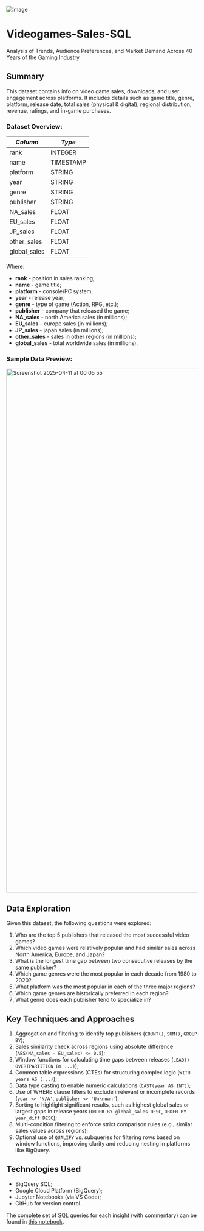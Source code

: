 ![image](https://github.com/user-attachments/assets/4ff409e2-0fa4-4469-9f70-e7f93c090bd8)

# Videogames-Sales-SQL
Analysis of Trends, Audience Preferences, and Market Demand Across 40 Years of the Gaming Industry

## Summary
This dataset contains info on video game sales, downloads, and user engagement across platforms. It includes details such as game title, genre, platform, release date, total sales (physical & digital), regional distribution, revenue, ratings, and in-game purchases.

### Dataset Overview:
| *Column* | *Type* |
| ----------- | ----------- |
| rank | INTEGER |
| name | TIMESTAMP |
| platform | STRING |
| year | STRING |
| genre | STRING |
| publisher | STRING |
| NA_sales | FLOAT |
| EU_sales | FLOAT |
| JP_sales | FLOAT |
| other_sales | FLOAT |
| global_sales | FLOAT |

Where:
- **rank** - position in sales ranking;
- **name** - game title;
- **platform** - console/PC system;
- **year** - release year;
- **genre** - type of game (Action, RPG, etc.);
- **publisher** - company that released the game;
- **NA_sales** - north America sales (in millions);
- **EU_sales** - europe sales (in millions);
- **JP_sales** - japan sales (in millions);
- **other_sales** - sales in other regions (in millions);
- **global_sales** - total worldwide sales (in millions).

### Sample Data Preview:
<img width="1375" alt="Screenshot 2025-04-11 at 00 05 55" src="https://github.com/user-attachments/assets/d159a2a1-d8b7-4974-8bda-d4e1f851a6e7" />

## Data Exploration
Given this dataset, the following questions were explored:
1. Who are the top 5 publishers that released the most successful video games?
2. Which video games were relatively popular and had similar sales across North America, Europe, and Japan?
3. What is the longest time gap between two consecutive releases by the same publisher?
4. Which game genres were the most popular in each decade from 1980 to 2020?
5. What platform was the most popular in each of the three major regions?
6. Which game genres are historically preferred in each region?
7. What genre does each publisher tend to specialize in?

## Key Techniques and Approaches
1. Aggregation and filtering to identify top publishers (`COUNT()`, `SUM()`, `GROUP BY`);
2. Sales similarity check across regions using absolute difference (`ABS(NA_sales - EU_sales) <= 0.5`);
3. Window functions for calculating time gaps between releases (`LEAD() OVER(PARTITION BY ...)`);
4. Common table expressions (CTEs) for structuring complex logic (`WITH years AS (...)`);
5. Data type casting to enable numeric calculations (`CAST(year AS INT)`);
6. Use of WHERE clause filters to exclude irrelevant or incomplete records (`year <> 'N/A'`, `publisher <> 'Unknown'`);
7. Sorting to highlight significant results, such as highest global sales or largest gaps in release years (`ORDER BY global_sales DESC`, `ORDER BY year_diff DESC`);
8. Multi-condition filtering to enforce strict comparison rules (e.g., similar sales values across regions);
9. Optional use of `QUALIFY` vs. subqueries for filtering rows based on window functions, improving clarity and reducing nesting in platforms like BigQuery.

## Technologies Used
- BigQuery SQL;
- Google Cloud Platform (BigQuery);
- Jupyter Notebooks (via VS Code);
- GitHub for version control.

The complete set of SQL queries for each insight (with commentary) can be found in [this notebook](Videogames.ipynb).
